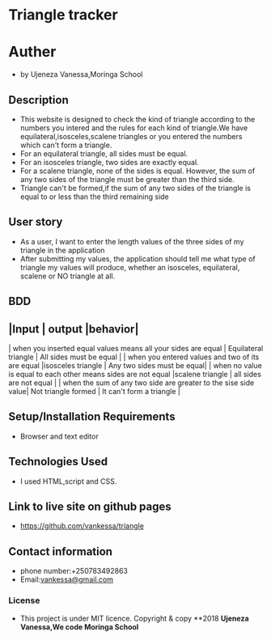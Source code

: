 # Triangle tracker 
# Auther 
 * by Ujeneza Vanessa,Moringa School
## Description
* This website is designed to check the kind of triangle according to the numbers you intered and the rules for each kind of triangle.We have equilateral,isosceles,scalene triangles or you entered the numbers which can't form a triangle.
* For an equilateral triangle, all sides must be equal.
* For an isosceles triangle, two sides are exactly equal.
* For a scalene triangle, none of the sides is equal. However, the sum of any two sides of the triangle must be greater than the third side.
* Triangle can't be formed,if the sum of any two sides of the triangle is equal to or less than the third remaining side

## User story
* As a user, I want to enter the length values of the three sides of my triangle in the application
* After submitting my values, the application should tell me what type of triangle my values will produce, whether an isosceles, equilateral, scalene or NO triangle at all.
## BDD
##                                                                                                    |Input                                                       | output                   |behavior|
   | when you inserted equal values means all your sides are equal  |  Equilateral triangle | All sides must be equal    |
   | when you entered values and two of its are equal               |isosceles triangle     | Any two sides must be equal|
   | when no value is equal to each other means sides are not equal |scalene triangle       | all sides are not equal    |
   | when the sum of any two side are greater to the sise side value| Not triangle formed   | It can't form a triangle   |
   

## Setup/Installation Requirements
* Browser and text editor
## Technologies Used
 * I used HTML,script and CSS.
## Link to live site on github pages
* https://github.com/vankessa/triangle
## Contact information
* phone number:+250783492863
* Email:vankessa@gmail.com
### License
* This project is under MIT licence.
Copyright & copy **2018 **Ujeneza Vanessa,We code Moringa School**
   